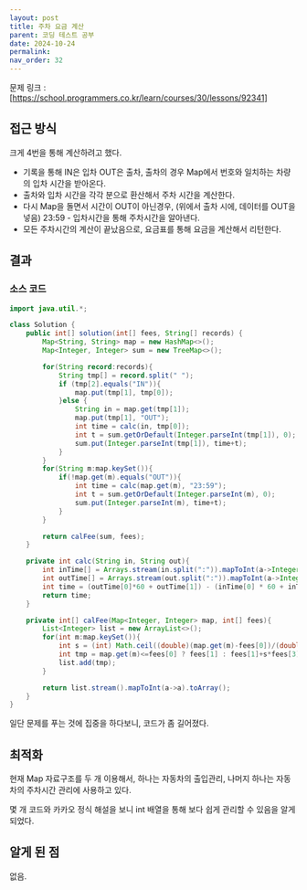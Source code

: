 ```yaml
---
layout: post
title: 주차 요금 계산
parent: 코딩 테스트 공부
date: 2024-10-24
permalink:
nav_order: 32
---
```


문제 링크 : [https://school.programmers.co.kr/learn/courses/30/lessons/92341]

## 접근 방식

크게 4번을 통해 계산하려고 했다.

- 기록을 통해 IN은 입차 OUT은 출차, 출차의 경우 Map에서 번호와 일치하는 차량의 입차 시간을 받아온다.
- 출차와 입차 시간을 각각 분으로 환산해서 주차 시간을 계산한다.
- 다시 Map을 돌면서 시간이 OUT이 아닌경우, (위에서 출차 시에, 데이터를 OUT을 넣음) 23:59 - 입차시간을 통해 주차시간을 알아낸다.
- 모든 주차시간의 계산이 끝났음으로, 요금표를 통해 요금을 계산해서 리턴한다.

## 결과

### 소스 코드

```java
import java.util.*;

class Solution {
    public int[] solution(int[] fees, String[] records) {
        Map<String, String> map = new HashMap<>();
        Map<Integer, Integer> sum = new TreeMap<>();

        for(String record:records){
            String tmp[] = record.split(" ");
            if (tmp[2].equals("IN")){
                map.put(tmp[1], tmp[0]);
            }else {
                String in = map.get(tmp[1]);
                map.put(tmp[1], "OUT");
                int time = calc(in, tmp[0]);
                int t = sum.getOrDefault(Integer.parseInt(tmp[1]), 0);
                sum.put(Integer.parseInt(tmp[1]), time+t);
            }
        }
        for(String m:map.keySet()){
            if(!map.get(m).equals("OUT")){
                int time = calc(map.get(m), "23:59");
                int t = sum.getOrDefault(Integer.parseInt(m), 0);
                sum.put(Integer.parseInt(m), time+t);
            }
        }

        return calFee(sum, fees);
    }

    private int calc(String in, String out){
        int inTime[] = Arrays.stream(in.split(":")).mapToInt(a->Integer.parseInt(a)).toArray();
        int outTime[] = Arrays.stream(out.split(":")).mapToInt(a->Integer.parseInt(a)).toArray();
        int time = (outTime[0]*60 + outTime[1]) - (inTime[0] * 60 + inTime[1]);
        return time;
    }

    private int[] calFee(Map<Integer, Integer> map, int[] fees){
        List<Integer> list = new ArrayList<>();
        for(int m:map.keySet()){
            int s = (int) Math.ceil((double)(map.get(m)-fees[0])/(double)fees[2]);
            int tmp = map.get(m)<=fees[0] ? fees[1] : fees[1]+s*fees[3];
            list.add(tmp);
        }

        return list.stream().mapToInt(a->a).toArray();
    }
}
```

일단 문제를 푸는 것에 집중을 하다보니, 코드가 좀 길어졌다.

## 최적화

현재 Map 자료구조를 두 개 이용해서, 하나는 자동차의 출입관리, 나머지 하나는 자동차의 주차시간 관리에 사용하고 있다.

몇 개 코드와 카카오 정식 해설을 보니 int 배열을 통해 보다 쉽게 관리할 수 있음을 알게 되었다.

## 알게 된 점

없음.

[https://school.programmers.co.kr/learn/courses/30/lessons/92341]: https://school.programmers.co.kr/learn/courses/30/lessons/92341
